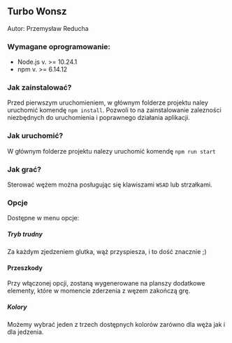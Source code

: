 ## Turbo Wonsz

Autor: Przemysław Reducha

### Wymagane oprogramowanie:

- Node.js v. >= 10.24.1
- npm v. >= 6.14.12

### Jak zainstalować?

Przed pierwszym uruchomieniem, w głównym folderze projektu naley uruchomić komendę `npm install`. Pozwoli to na zainstalowanie zalezności niezbędnych do uruchomienia i poprawnego działania aplikacji.

### Jak uruchomić?

W głównym folderze projektu nalezy uruchomić komendę `npm run start`

### Jak grać?

Sterować wężem można posługując się klawiszami `WSAD` lub strzałkami.

### Opcje

Dostępne w menu opcje:

##### Tryb trudny

Za każdym zjedzeniem glutka, wąż przyspiesza, i to dość znacznie ;)

#### Przeszkody

Przy włączonej opcji, zostaną wygenerowane na planszy dodatkowe elementy, które w momencie zderzenia z węzem zakończą grę.

##### Kolory

Możemy wybrać jeden z trzech dostępnych kolorów zarówno dla węża jak i dla jedzenia.
